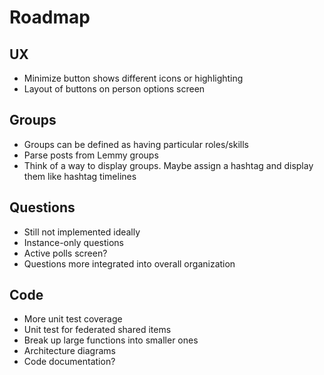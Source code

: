 # Roadmap

## UX
 * Minimize button shows different icons or highlighting
 * Layout of buttons on person options screen

## Groups

 * Groups can be defined as having particular roles/skills
 * Parse posts from Lemmy groups
 * Think of a way to display groups. Maybe assign a hashtag and display them like hashtag timelines

## Questions

 * Still not implemented ideally
 * Instance-only questions
 * Active polls screen?
 * Questions more integrated into overall organization

## Code

 * More unit test coverage
 * Unit test for federated shared items
 * Break up large functions into smaller ones
 * Architecture diagrams
 * Code documentation?
